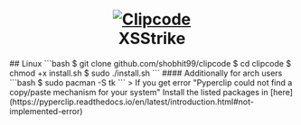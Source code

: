 <h1 align="center">
  <br>
  <a href="clipco.de"><img src="https://i.imgur.com/qvolQzy.png" alt="Clipcode"></a>
  <br>
  XSStrike
  <br>
</h1>
## Linux
```bash
$ git clone github.com/shobhit99/clipcode
$ cd clipcode
$ chmod +x install.sh
$ sudo ./install.sh
```
#### Additionally for arch users
```bash
 $ sudo pacman -S tk
```
> If you get error "Pyperclip could not find a copy/paste mechanism for your system" Install the listed packages in [here](https://pyperclip.readthedocs.io/en/latest/introduction.html#not-implemented-error) 
